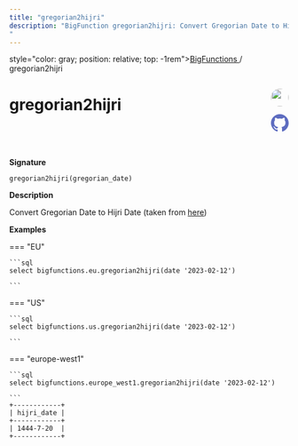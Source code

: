 ```yaml
---
title: "gregorian2hijri"
description: "BigFunction gregorian2hijri: Convert Gregorian Date to Hijri Date (taken from [here](https://stackoverflow.com/questions/78072960/convert-dates-gregorian-to-hijri-bigquery#answer-78079872))
"
---
```


<span>style="color: gray; position: relative; top: -1rem"><a href="..">BigFunctions </a> / gregorian2hijri</span>

# gregorian2hijri


<div style="position: relative; top: -4rem; margin-bottom:  -2rem; text-align: right; z-index: 9999;">
  
  <a href="https://stackoverflow.com/users/23326889/fahed-sabellioglu" title="Author: Fahed Sabellioglu" target="_blank">
    <img src="https://lh3.googleusercontent.com/a/ACg8ocLdYt_9sKc80I-jaH_0VVz6zaSpYZ3-wV3XiNh8Z8QBiA=k-s256" width="32" style=" border-radius: 50% !important">
  </a>
  
  <a href="gregorian2hijri.yaml" title="Edit on GitHub" target="_blank"><svg xmlns="http://www.w3.org/2000/svg" width="32" height="32" viewBox="0 0 24 24"><path fill="#5d6cc0" d="M12 0c-6.626 0-12 5.373-12 12 0 5.302 3.438 9.8 8.207 11.387.599.111.793-.261.793-.577v-2.234c-3.338.726-4.033-1.416-4.033-1.416-.546-1.387-1.333-1.756-1.333-1.756-1.089-.745.083-.729.083-.729 1.205.084 1.839 1.237 1.839 1.237 1.07 1.834 2.807 1.304 3.492.997.107-.775.418-1.305.762-1.604-2.665-.305-5.467-1.334-5.467-5.931 0-1.311.469-2.381 1.236-3.221-.124-.303-.535-1.524.117-3.176 0 0 1.008-.322 3.301 1.23.957-.266 1.983-.399 3.003-.404 1.02.005 2.047.138 3.006.404 2.291-1.552 3.297-1.23 3.297-1.23.653 1.653.242 2.874.118 3.176.77.84 1.235 1.911 1.235 3.221 0 4.609-2.807 5.624-5.479 5.921.43.372.823 1.102.823 2.222v3.293c0 .319.192.694.801.576 4.765-1.589 8.199-6.086 8.199-11.386 0-6.627-5.373-12-12-12z"/></svg></a>
</div>



**Signature** 
```
gregorian2hijri(gregorian_date)
```

**Description**

Convert Gregorian Date to Hijri Date (taken from [here](https://stackoverflow.com/questions/78072960/convert-dates-gregorian-to-hijri-bigquery#answer-78079872))






**Examples**













=== "EU"

    ```sql
    select bigfunctions.eu.gregorian2hijri(date '2023-02-12')
    
    ```




=== "US"

    ```sql
    select bigfunctions.us.gregorian2hijri(date '2023-02-12')
    
    ```




=== "europe-west1"

    ```sql
    select bigfunctions.europe_west1.gregorian2hijri(date '2023-02-12')
    
    ```









<pre style="margin-top: -1rem;">
<code style="padding-top: 0px; padding-bottom: 0px;">+------------+
| hijri_date |
+------------+
| 1444-7-20  |
+------------+
</code>
</pre>









